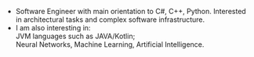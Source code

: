 - Software Engineer with main orientation to C#, C++, Python.
  Interested in architectural tasks and complex software infrastructure.
- I am also interesting in:<br/>
  JVM languages such as JAVA/Kotlin;<br/>
  Neural Networks, Machine Learning, Artificial Intelligence. 
